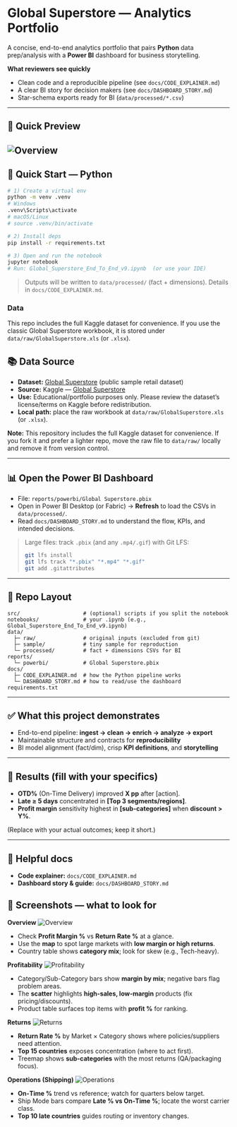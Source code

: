 # Global Superstore — Analytics Portfolio

A concise, end-to-end analytics portfolio that pairs **Python** data prep/analysis with a **Power BI** dashboard for business storytelling.

**What reviewers see quickly**
- Clean code and a reproducible pipeline (see `docs/CODE_EXPLAINER.md`)
- A clear BI story for decision makers (see `docs/DASHBOARD_STORY.md`)
- Star-schema exports ready for BI (`data/processed/*.csv`)

---

## 🔎 Quick Preview

![Overview](reports/images/overview.PNG)
---

## 🔧 Quick Start — Python

```bash
# 1) Create a virtual env
python -m venv .venv
# Windows
.venv\Scripts\activate
# macOS/Linux
# source .venv/bin/activate

# 2) Install deps
pip install -r requirements.txt

# 3) Open and run the notebook
jupyter notebook
# Run: Global_Superstore_End_To_End_v9.ipynb  (or use your IDE)
```

> Outputs will be written to `data/processed/` (fact + dimensions). Details in `docs/CODE_EXPLAINER.md`.

### Data
This repo includes the full Kaggle dataset for convenience. If you use the classic Global Superstore workbook, it is stored under `data/raw/GlobalSuperstore.xls` (or `.xlsx`).

## 📚 Data Source
- **Dataset:** [Global Superstore](https://www.kaggle.com/datasets/shekpaul/global-superstore) (public sample retail dataset)
- **Source:** Kaggle — [Global Superstore](https://www.kaggle.com/datasets/shekpaul/global-superstore)
- **Use:** Educational/portfolio purposes only. Please review the dataset’s license/terms on Kaggle before redistribution.
- **Local path:** place the raw workbook at `data/raw/GlobalSuperstore.xls` (or `.xlsx`).

**Note:** This repository includes the full Kaggle dataset for convenience. If you fork it and prefer a lighter repo, move the raw file to `data/raw/` locally and remove it from version control.

---

## 📊 Open the Power BI Dashboard

- File: `reports/powerbi/Global Superstore.pbix`
- Open in Power BI Desktop (or Fabric) -> **Refresh** to load the CSVs in `data/processed/`.
- Read `docs/DASHBOARD_STORY.md` to understand the flow, KPIs, and intended decisions.

> Large files: track `.pbix` (and any `.mp4/.gif`) with Git LFS:
>
> ```bash
> git lfs install
> git lfs track "*.pbix" "*.mp4" "*.gif"
> git add .gitattributes
> ```

---

## 🧱 Repo Layout

```
src/                    # (optional) scripts if you split the notebook
notebooks/              # your .ipynb (e.g., Global_Superstore_End_To_End_v9.ipynb)
data/
  ├─ raw/               # original inputs (excluded from git)
  ├─ sample/            # tiny sample for reproduction
  └─ processed/         # fact + dimensions CSVs for BI
reports/
  └─ powerbi/           # Global Superstore.pbix
docs/
  ├─ CODE_EXPLAINER.md  # how the Python pipeline works
  └─ DASHBOARD_STORY.md # how to read/use the dashboard
requirements.txt
```

---

## ✅ What this project demonstrates

- End-to-end pipeline: **ingest -> clean -> enrich -> analyze -> export**
- Maintainable structure and contracts for **reproducibility**
- BI model alignment (fact/dim), crisp **KPI definitions**, and **storytelling**

---

## 📌 Results (fill with your specifics)

- **OTD%** (On-Time Delivery) improved **X pp** after [action].
- **Late ≥ 5 days** concentrated in **[Top 3 segments/regions]**.
- **Profit margin** sensitivity highest in **[sub-categories]** when **discount > Y%**.

(Replace with your actual outcomes; keep it short.)

---

## 🔗 Helpful docs

- **Code explainer:** `docs/CODE_EXPLAINER.md`
- **Dashboard story & guide:** `docs/DASHBOARD_STORY.md`


## 📸 Screenshots — what to look for

**Overview**
![Overview](reports/images/overview.PNG)
- Check **Profit Margin %** vs **Return Rate %** at a glance.
- Use the **map** to spot large markets with **low margin or high returns**.
- Country table shows **category mix**; look for skew (e.g., Tech-heavy).

**Profitability**
![Profitability](reports/images/profitability.PNG)
- Category/Sub-Category bars show **margin by mix**; negative bars flag problem areas.
- The **scatter** highlights **high-sales, low-margin** products (fix pricing/discounts).
- Product table surfaces top items with **profit %** for ranking.

**Returns**
![Returns](reports/images/returns.PNG)
- **Return Rate %** by Market × Category shows where policies/suppliers need attention.
- **Top 15 countries** exposes concentration (where to act first).
- Treemap shows **sub-categories** with the most returns (QA/packaging focus).

**Operations (Shipping)**
![Operations](reports/images/operations.PNG)
- **On‑Time %** trend vs reference; watch for quarters below target.
- Ship Mode bars compare **Late % vs On‑Time %**; locate the worst carrier class.
- **Top 10 late countries** guides routing or inventory changes.
